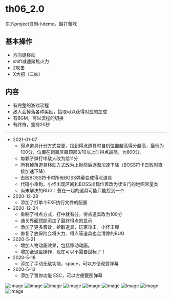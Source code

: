 # th06_2.0
东方project自制小demo，殴打蕾咪

## 基本操作
*  方向键移动
*  shift减速聚焦火力
*  Z攻击
*  X大招（二妹）

## 内容
*  有完整的游戏流程
*  敌人会掉落各种奖励，拾取可以获得对应的加成
*  有BGM，可以流程的切换
*  有终符，坚持20秒
---

* 2021-01-07
  - 得点道具计分方式变更，捡到得点道具时自机位置越高得分越高，最低为100分，位置在距离屏幕顶部3/10以上时得点最高，为800分。
  - 每颗子弹打中敌人改为给11分
  - 所有掉落道具移动方式改为上抛然后逐渐加速下降（BOSS符卡击败时直接加速下降）
  - 击败BOSS符卡时所有BOSS弹幕变成得点道具
  - 代码小重构，小怪出现区间和BOSS出现位置改为读专门的地图常量类
  - 尚未解决的BUG：叠在一起的道具可能只能捡到一个
* 2020-12-28
  - 添加了打单个EXE执行文件的配置
* 2020-12-24
  - 重制了得点方式，打中就有分，得点道具改为100分
  - 通关界面顶部添加了最终得点的显示
  - 添加了更多音效，拾取道具，玩家攻击，小怪击爆
  - 修复了放保险会将火力、得点等道具也会清除的BUG
* 2020-5-21
  -  增加人物动画效果，包括移动动画。
  -  增加全键盘操作，现在可以不需要鼠标了！
* 2020-5-18
  -  添加了手动无敌功能，space，可以方便观赏弹幕
* 2020-5-13
  -  添加了暂停功能 ESC，可以方便截图弹幕



![image](https://github.com/Songhan17/th06_1.5/blob/master/pictures/1.png)
![image](https://github.com/Songhan17/th06_1.5/blob/master/pictures/2.png)
![image](https://github.com/Songhan17/th06_1.5/blob/master/pictures/3.png)
![image](https://github.com/Songhan17/th06_1.5/blob/master/pictures/4.png)
![image](https://github.com/Songhan17/th06_1.5/blob/master/pictures/5.png)
![image](https://github.com/Songhan17/th06_1.5/blob/master/pictures/6.png)
![image](https://github.com/Songhan17/th06_1.5/blob/master/pictures/7.png)
![image](https://github.com/Songhan17/th06_1.5/blob/master/pictures/8.png)
![image](https://github.com/Songhan17/th06_1.5/blob/master/pictures/9.png)
